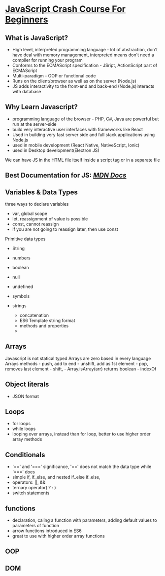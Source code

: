 # [JavaScript Crash Course For Beginners](https://www.youtube.com/watch?v=hdI2bqOjy3c)

## What is JavaScript?
- High level, interpreted programming language - lot of abstraction, don't have deal with memory management, interpreted means don't need a compiler for running your program
- Conforms to the ECMAScript specification - JSript, ActionScript part of ECMAScript
- Multi-paradigm - OOP or functional code
- Runs on the client/browser as well as on the server (Node.js)
- JS adds interactivity to the front-end and back-end (Node.js)interacts with database

## Why Learn Javascript?
- programming language of the browser - PHP, C#, Java are powerful but run at the server-side
- build very interactive user interfaces with frameworks like React
- Used in building very fast server side and full stack applications using Node.js
- used in mobile development (React Native, NativeScript, Ionic)
- used in Desktop development(Electron JS)

We can have JS in the HTML file itself inside a script tag or in a separate file

## **Best Documentation for JS**: [*MDN Docs*](https://developer.mozilla.org/en-US/docs/Web/JavaScript)

## Variables & Data Types
three ways to declare variables
- var, global scope
- let, reassignment of value is possible
- const, cannot reassign
- if you are not going to reassign later, then use const

Primitive data types
- String
- numbers
- boolean
- null
- undefined
- symbols

- strings
    - concatenation
    - ES6 Template string format
    - methods and properties
    - 
## Arrays
Javascript is not statical typed
Arrays are zero based in every language
Arrays methods
    - push, add to end
    - unshift, add as 1st element
    - pop, removes last element
    - shift,
    - Array.isArray(arr) returns boolean
    - indexOf

## Object literals
- JSON format

## Loops
- for loops
- while loops
- looping over arrays, instead than for loop, better to use higher order array methods

## Conditionals
- '==' and '===' significance, '==' does not match the data type while '===' does
- simple if, if..else, and nested if..else if..else,
- operators: ||, &&
- ternary operator( ? : )
- switch statements

## functions
- declaration, caling a function with parameters, adding default values to parameters of function
- arrow functions introduced in ES6
- great to use with higher order array functions

## OOP

## DOM
